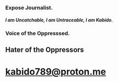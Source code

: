 ### Expose Journalist.
##### I am Uncatchable, I am Untraceable, I am Kabido.
### Voice of the Oppresssed.
## Hater of the Oppressors
# kabido789@proton.me
